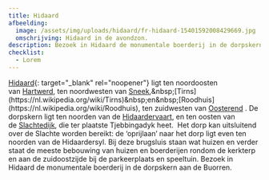 ```yaml
---
title: Hidaard
afbeelding:
  image: /assets/img/uploads/hidaard/fr-hidaard-15401592008429669.jpg
  omschrijving: Hidaard in de avondzon.
description: Bezoek in Hidaard de monumentale boerderij in de dorpskern aan de Buorren.
checklist:
  - Lorem
---
```


[Hidaard](https://nl.wikipedia.org/wiki/Hidaard){: target="_blank" rel="noopener"} ligt ten noordoosten van&nbsp;[Hartwerd](https://nl.wikipedia.org/wiki/Hartwerd), ten noordwesten van&nbsp;[Sneek](https://nl.wikipedia.org/wiki/Sneek_&#40;stad&#41;),&nbsp;[Tirns](https://nl.wikipedia.org/wiki/Tirns)&nbsp;en&nbsp;[Roodhuis](https://nl.wikipedia.org/wiki/Roodhuis), ten zuidwesten van&nbsp;[Oosterend](<https://nl.wikipedia.org/wiki/Oosterend_(S%C3%BAdwest-Frysl%C3%A2n)>)&nbsp;. De dorpskern ligt ten noorden van de&nbsp;[Hidaardervaart](https://nl.wikipedia.org/w/index.php?title=Hidaardervaart&action=edit&redlink=1), en ten oosten van de&nbsp;[Slachtedijk](https://nl.wikipedia.org/wiki/Slachtedijk), die ter plaatste Tjebbingadyk heet. &nbsp;Het dorp kan uitsluitend over de Slachte worden bereikt: de ‘oprijlaan’ naar het dorp ligt even ten noorden van de Hidaardersyl. Bij deze brugsluis staan wat huizen en verder staat de meeste bebouwing van huizen en boerderijen rondom de kerkterp en aan de zuidoostzijde bij de parkeerplaats en speeltuin. Bezoek in Hidaard de monumentale boerderij in de dorpskern aan de Buorren.

